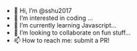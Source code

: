 - 👋 Hi, I’m @sshu2017
- 👀 I’m interested in coding ...
- 🌱 I’m currently learning Javascript...
- 💞️ I’m looking to collaborate on fun stuff...
- 📫 How to reach me: submit a PR!

<!---
sshu2017/sshu2017 is a ✨ special ✨ repository because its `README.md` (this file) appears on your GitHub profile.
You can click the Preview link to take a look at your changes.
--->
